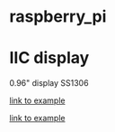 ﻿# raspberry_pi





# IIC display

0.96" display SS1306

[link to example](https://blog.jokielowie.com/en/2019/03/wyswietlacz-oled-ssd1306-i-raspberry-pi/)

[link to example](https://www.cytron.io/tutorial/display-i2c-oled-using-raspberry-pi)
